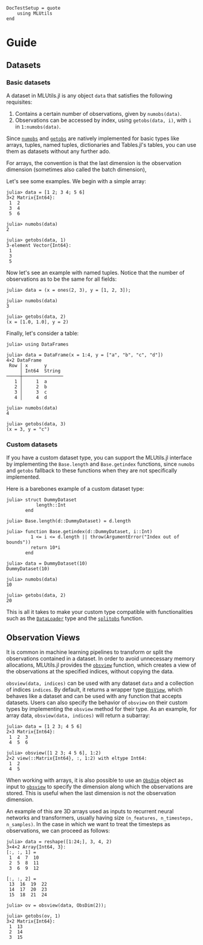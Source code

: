 ```@meta
DocTestSetup = quote
    using MLUtils
end
```

# Guide

## Datasets 

### Basic datasets

A dataset in MLUtils.jl is any object `data` that satisfies the following requisites:
1. Contains a certain number of observations, given by `numobs(data)`.
2. Observations can be accessed by index, using `getobs(data, i)`, with `i` in `1:numobs(data)`.

Since [`numobs`](@ref) and [`getobs`](@ref) are natively implemented for basic types like arrays, tuples, named tuples, dictionaries and Tables.jl's tables, you can use them as datasets without any further ado.

For arrays, the convention is that the last dimension is the observation dimension (sometimes also called the batch dimension),

Let's see some examples. We begin with a simple array:

```jldoctest
julia> data = [1 2; 3 4; 5 6]
3×2 Matrix{Int64}:
 1  2
 3  4
 5  6

julia> numobs(data)
2

julia> getobs(data, 1)
3-element Vector{Int64}:
 1
 3
 5
```

Now let's see an example with named tuples. Notice that the number of observations
as to be the same for all fields:

```jldoctest
julia> data = (x = ones(2, 3), y = [1, 2, 3]);

julia> numobs(data)
3

julia> getobs(data, 2)
(x = [1.0, 1.0], y = 2)
```
Finally, let's consider a table:

```jldoctest
julia> using DataFrames

julia> data = DataFrame(x = 1:4, y = ["a", "b", "c", "d"])
4×2 DataFrame
 Row │ x      y      
     │ Int64  String 
─────┼───────────────
   1 │     1  a
   2 │     2  b
   3 │     3  c
   4 │     4  d

julia> numobs(data)
4

julia> getobs(data, 3)
(x = 3, y = "c")
```

### Custom datasets

If you have a custom dataset type, you can support the MLUtils.jl interface by implementing the `Base.length` and `Base.getindex` functions, since `numobs` and `getobs` fallback to these functions when they are not specifically implemented.

Here is a barebones example of a custom dataset type:
```jldoctest
julia> struct DummyDataset
           length::Int
       end

julia> Base.length(d::DummyDataset) = d.length

julia> function Base.getindex(d::DummyDataset, i::Int)
         1 <= i <= d.length || throw(ArgumentError("Index out of bounds"))
         return 10*i
       end

julia> data = DummyDataset(10)
DummyDataset(10)

julia> numobs(data)
10

julia> getobs(data, 2)
20
```

This is all it takes to make your custom type compatible with functionalities such as the [`DataLoader`](@ref) type and the [`splitobs`](@ref) function.

## Observation Views

It is common in machine learning pipelines to transform or split the observations contained in a dataset. 
In order to avoid unnecessary memory allocations, MLUtils.jl provides the [`obsview`](@ref) function, which creates a view of the observations at the specified indices, without copying the data.

`obsview(data, indices)` can be used with any dataset `data` and a collection of indices `indices`. By default, 
it returns a wrapper type [`ObsView`](@ref), which behaves like a dataset and can be used with any function that accepts datasets. Users can also specify the behavior of `obsview` on their custom types by implementing the `obsview` method for their type. As an example, for array data, `obsview(data, indices)` will return a subarray:

```jldoctest
julia> data = [1 2 3; 4 5 6]
2×3 Matrix{Int64}:
 1  2  3
 4  5  6

julia> obsview([1 2 3; 4 5 6], 1:2)
2×2 view(::Matrix{Int64}, :, 1:2) with eltype Int64:
 1  2
 4  5
```

When working with arrays, it is also possible to use an [`ObsDim`](@ref) object as input to [`obsview`](@ref) to specify the dimension along which the observations are stored. This is useful when the last dimension is not the observation dimension. 

An example of this are 3D arrays used as inputs to recurrent neural networks and transformers,
usually having size `(n_features, n_timesteps, n_samples)`. In the case in which we want to treat the timesteps as observations, we can proceed as follows:

```jldoctest
julia> data = reshape([1:24;], 3, 4, 2)
3×4×2 Array{Int64, 3}:
[:, :, 1] =
 1  4  7  10
 2  5  8  11
 3  6  9  12

[:, :, 2] =
 13  16  19  22
 14  17  20  23
 15  18  21  24

julia> ov = obsview(data, ObsDim(2));

julia> getobs(ov, 1)
3×2 Matrix{Int64}:
 1  13
 2  14
 3  15
```



